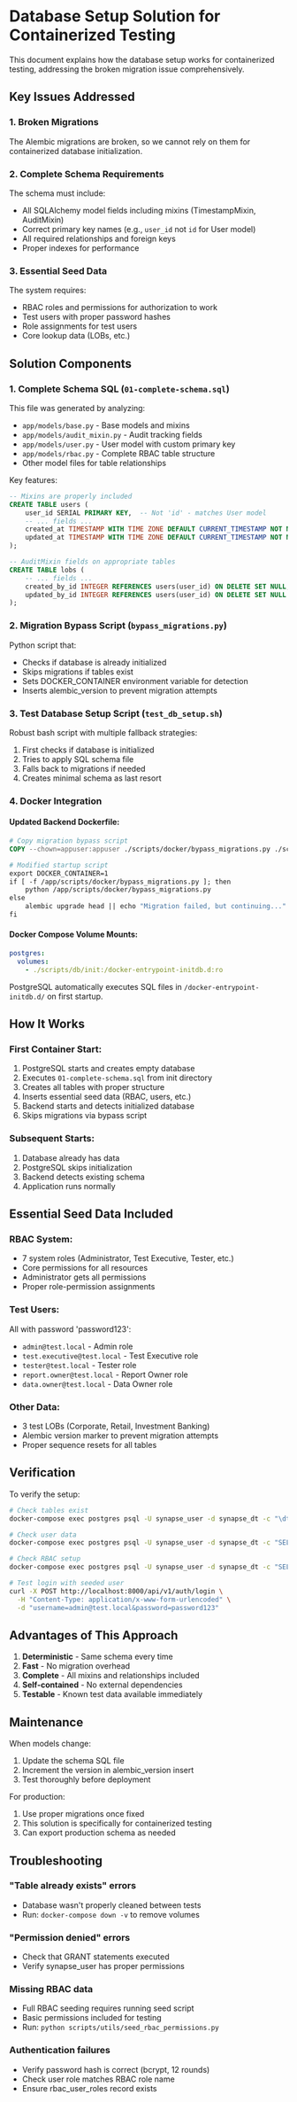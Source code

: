 # Database Setup Solution for Containerized Testing

This document explains how the database setup works for containerized testing, addressing the broken migration issue comprehensively.

## Key Issues Addressed

### 1. **Broken Migrations**
The Alembic migrations are broken, so we cannot rely on them for containerized database initialization.

### 2. **Complete Schema Requirements**
The schema must include:
- All SQLAlchemy model fields including mixins (TimestampMixin, AuditMixin)
- Correct primary key names (e.g., `user_id` not `id` for User model)
- All required relationships and foreign keys
- Proper indexes for performance

### 3. **Essential Seed Data**
The system requires:
- RBAC roles and permissions for authorization to work
- Test users with proper password hashes
- Role assignments for test users
- Core lookup data (LOBs, etc.)

## Solution Components

### 1. **Complete Schema SQL (`01-complete-schema.sql`)**

This file was generated by analyzing:
- `app/models/base.py` - Base models and mixins
- `app/models/audit_mixin.py` - Audit tracking fields
- `app/models/user.py` - User model with custom primary key
- `app/models/rbac.py` - Complete RBAC table structure
- Other model files for table relationships

Key features:
```sql
-- Mixins are properly included
CREATE TABLE users (
    user_id SERIAL PRIMARY KEY,  -- Not 'id' - matches User model
    -- ... fields ...
    created_at TIMESTAMP WITH TIME ZONE DEFAULT CURRENT_TIMESTAMP NOT NULL,  -- TimestampMixin
    updated_at TIMESTAMP WITH TIME ZONE DEFAULT CURRENT_TIMESTAMP NOT NULL   -- TimestampMixin
);

-- AuditMixin fields on appropriate tables
CREATE TABLE lobs (
    -- ... fields ...
    created_by_id INTEGER REFERENCES users(user_id) ON DELETE SET NULL,  -- AuditMixin
    updated_by_id INTEGER REFERENCES users(user_id) ON DELETE SET NULL   -- AuditMixin
);
```

### 2. **Migration Bypass Script (`bypass_migrations.py`)**

Python script that:
- Checks if database is already initialized
- Skips migrations if tables exist
- Sets DOCKER_CONTAINER environment variable for detection
- Inserts alembic_version to prevent migration attempts

### 3. **Test Database Setup Script (`test_db_setup.sh`)**

Robust bash script with multiple fallback strategies:
1. First checks if database is initialized
2. Tries to apply SQL schema file
3. Falls back to migrations if needed
4. Creates minimal schema as last resort

### 4. **Docker Integration**

#### Updated Backend Dockerfile:
```dockerfile
# Copy migration bypass script
COPY --chown=appuser:appuser ./scripts/docker/bypass_migrations.py ./scripts/docker/

# Modified startup script
export DOCKER_CONTAINER=1
if [ -f /app/scripts/docker/bypass_migrations.py ]; then
    python /app/scripts/docker/bypass_migrations.py
else
    alembic upgrade head || echo "Migration failed, but continuing..."
fi
```

#### Docker Compose Volume Mounts:
```yaml
postgres:
  volumes:
    - ./scripts/db/init:/docker-entrypoint-initdb.d:ro
```

PostgreSQL automatically executes SQL files in `/docker-entrypoint-initdb.d/` on first startup.

## How It Works

### First Container Start:

1. PostgreSQL starts and creates empty database
2. Executes `01-complete-schema.sql` from init directory
3. Creates all tables with proper structure
4. Inserts essential seed data (RBAC, users, etc.)
5. Backend starts and detects initialized database
6. Skips migrations via bypass script

### Subsequent Starts:

1. Database already has data
2. PostgreSQL skips initialization
3. Backend detects existing schema
4. Application runs normally

## Essential Seed Data Included

### RBAC System:
- 7 system roles (Administrator, Test Executive, Tester, etc.)
- Core permissions for all resources
- Administrator gets all permissions
- Proper role-permission assignments

### Test Users:
All with password 'password123':
- `admin@test.local` - Admin role
- `test.executive@test.local` - Test Executive role  
- `tester@test.local` - Tester role
- `report.owner@test.local` - Report Owner role
- `data.owner@test.local` - Data Owner role

### Other Data:
- 3 test LOBs (Corporate, Retail, Investment Banking)
- Alembic version marker to prevent migration attempts
- Proper sequence resets for all tables

## Verification

To verify the setup:

```bash
# Check tables exist
docker-compose exec postgres psql -U synapse_user -d synapse_dt -c "\dt"

# Check user data
docker-compose exec postgres psql -U synapse_user -d synapse_dt -c "SELECT email, role FROM users;"

# Check RBAC setup
docker-compose exec postgres psql -U synapse_user -d synapse_dt -c "SELECT role_name FROM rbac_roles;"

# Test login with seeded user
curl -X POST http://localhost:8000/api/v1/auth/login \
  -H "Content-Type: application/x-www-form-urlencoded" \
  -d "username=admin@test.local&password=password123"
```

## Advantages of This Approach

1. **Deterministic** - Same schema every time
2. **Fast** - No migration overhead
3. **Complete** - All mixins and relationships included
4. **Self-contained** - No external dependencies
5. **Testable** - Known test data available immediately

## Maintenance

When models change:
1. Update the schema SQL file
2. Increment the version in alembic_version insert
3. Test thoroughly before deployment

For production:
1. Use proper migrations once fixed
2. This solution is specifically for containerized testing
3. Can export production schema as needed

## Troubleshooting

### "Table already exists" errors
- Database wasn't properly cleaned between tests
- Run: `docker-compose down -v` to remove volumes

### "Permission denied" errors  
- Check that GRANT statements executed
- Verify synapse_user has proper permissions

### Missing RBAC data
- Full RBAC seeding requires running seed script
- Basic permissions included for testing
- Run: `python scripts/utils/seed_rbac_permissions.py`

### Authentication failures
- Verify password hash is correct (bcrypt, 12 rounds)
- Check user role matches RBAC role name
- Ensure rbac_user_roles record exists
